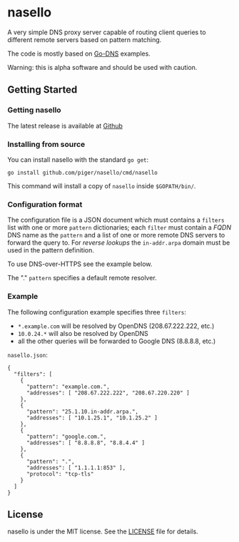 # nasello

A very simple DNS proxy server capable of routing client queries to
different remote servers based on pattern matching.

The code is mostly based on [Go-DNS][go-dns] examples.

[go-dns]: http://miek.nl/projects/godns/

Warning: this is alpha software and should be used with caution.

## Getting Started

### Getting nasello

The latest release is available at [Github][github-src]

[github-src]: https://github.com/piger/nasello

### Installing from source

You can install nasello with the standard `go get`:

	go install github.com/piger/nasello/cmd/nasello

This command will install a copy of `nasello` inside `$GOPATH/bin/`.

### Configuration format

The configuration file is a JSON document which must contains a
`filters` list with one or more `pattern` dictionaries; each `filter`
must contain a *FQDN* DNS name as the `pattern` and a list of one or
more remote DNS servers to forward the query to. For *reverse lookups*
the `in-addr.arpa` domain must be used in the pattern definition.

To use DNS-over-HTTPS see the example below.

The "." `pattern` specifies a default remote resolver.

### Example

The following configuration example specifies three `filters`:

- `*.example.com` will be resolved by OpenDNS (208.67.222.222, etc.)
- `10.0.24.*` will also be resolved by OpenDNS
- all the other queries will be forwarded to Google DNS (8.8.8.8,
  etc.)

`nasello.json`:

    {
      "filters": [
        {
          "pattern": "example.com.",
          "addresses": [ "208.67.222.222", "208.67.220.220" ]
        },
        {
          "pattern": "25.1.10.in-addr.arpa.",
          "addresses": [ "10.1.25.1", "10.1.25.2" ]
        },
        {
          "pattern": "google.com.",
          "addresses": [ "8.8.8.8", "8.8.4.4" ]
        },
        {
          "pattern": ".",
          "addresses": [ "1.1.1.1:853" ],
          "protocol": "tcp-tls"
        }
      ]
    }


## License

nasello is under the MIT license. See the [LICENSE][license] file for
details.

[license]: https://github.com/piger/nasello/blob/master/LICENSE
